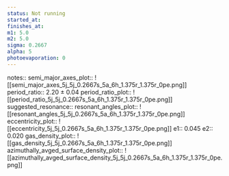 ```yaml
---
status: Not running
started_at:
finishes_at:
m1: 5.0
m2: 5.0
sigma: 0.2667
alpha: 5
photoevaporation: 0
---
```


notes::
semi_major_axes_plot:: ![[semi_major_axes_5j_5j_0.2667s_5a_6h_1.375r_1.375r_0pe.png]]
period_ratio:: 2.20 ± 0.04
period_ratio_plot:: ![[period_ratio_5j_5j_0.2667s_5a_6h_1.375r_1.375r_0pe.png]]
suggested_resonance:: 
resonant_angles_plot:: ![[resonant_angles_5j_5j_0.2667s_5a_6h_1.375r_1.375r_0pe.png]]
eccentricity_plot:: ![[eccentricity_5j_5j_0.2667s_5a_6h_1.375r_1.375r_0pe.png]]
e1:: 0.045
e2:: 0.020
gas_density_plot:: ![[gas_density_5j_5j_0.2667s_5a_6h_1.375r_1.375r_0pe.png]]
azimuthally_avged_surface_density_plot:: ![[azimuthally_avged_surface_density_5j_5j_0.2667s_5a_6h_1.375r_1.375r_0pe.png]]
